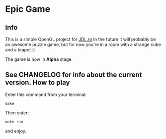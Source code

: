 Epic Game
===
Info
---
This is a simple OpenGL project for [JDL.ro](http://JDL.ro)
In the future it will probably be an awesome puzzle game, but for now you're in a room with a strange cube and a teapot :)

The game is now in **Alpha** stage.

See CHANGELOG for info about the current version.
How to play
---
Enter this command from your terminal:
```
make
```
Then enter:
```
make run
```
and enjoy.
